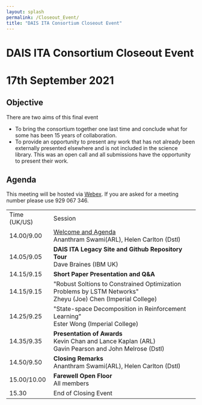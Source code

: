 ```yaml
---
layout: splash
permalink: /Closeout_Event/
title: "DAIS ITA Consortium Closeout Event"
---
```


# DAIS ITA Consortium Closeout Event
# 17th September 2021

## Objective
There are two aims of this final event
* To bring the consortium together one last time and conclude what for some has been 15 years of collaboration.
* To provide an opportunity to present any work that has not already been externally presented elsewhere and is not included in the science library. This was an open call and all submissions have the opportunity to present their work.

## Agenda

This meeting will be hosted via [Webex](https://ibm.webex.com/meet/helen.bowyer). If you are asked for a meeting number please use 929 067 346.

<table>
  <tbody>
    <tr>
      <td>Time (UK/US)</td>
      <td>Session</td>
    </tr>
    <tr>
      <td>14.00/9.00</td>
      <td><a href="https://ibm.webex.com/meet/helen.bowyer">Welcome and Agenda</a><br>Ananthram Swami(ARL), Helen Carlton (Dstl)
      </td>
    </tr>
    <tr>
      <td>14.05/9.05</td>
      <td><b>DAIS ITA Legacy Site and Github Repository Tour</b><br>Dave Braines (IBM UK)
      </td>
    </tr>
    <tr>
      <td>14.15/9.15</td>
      <td><b>Short Paper Presentation and Q&A</b></td>
    </tr>
    <tr>
      <td>14.15/9.15</td>
      <td>"Robust Soltions to Constrained Optimization Problems by LSTM Networks"<br>Zheyu (Joe) Chen (Imperial College)
    </td>
    <tr>
      <td>14.25/9.25</td>
      <td>"State-space Decomposition in Reinforcement Learning"<br>Ester Wong (Imperial College)
      </td>
    </tr>
    <tr>
      <td>14.35/9.35</td>
      <td><b>Presentation of Awards</b><br>Kevin Chan and Lance Kaplan (ARL)<br>
        Gavin Pearson and John Melrose (Dstl)
      </td>
    </tr>
    <tr>
      <td>14.50/9.50</td>
      <td><b>Closing Remarks</b><br>Ananthram Swami(ARL), Helen Carlton (Dstl)
      </td>
    </tr>
    <tr>
      <td>15.00/10.00</td>
      <td>
      <b>Farewell Open Floor</b><br>All members
      </td>
    </tr>
    <tr>
      <td>15.30</td>
  <td>End of Closing Event</td>
     




